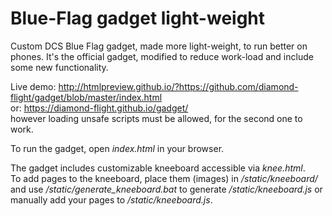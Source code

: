 # Blue-Flag gadget light-weight
Custom DCS Blue Flag gadget, made more light-weight, to run better on phones.
It's the official gadget, modified to reduce work-load and include some new functionality.

Live demo: http://htmlpreview.github.io/?https://github.com/diamond-flight/gadget/blob/master/index.html<br/>
or: https://diamond-flight.github.io/gadget/<br/>
however loading unsafe scripts must be allowed, for the second one to work.

To run the gadget, open *index.html* in your browser.

The gadget includes customizable kneeboard accessible via *knee.html*.<br/>
To add pages to the kneeboard, place them (images) in */static/kneeboard/* and use */static/generate_kneeboard.bat* to generate */static/kneeboard.js* or manually add your pages to */static/kneeboard.js*.
